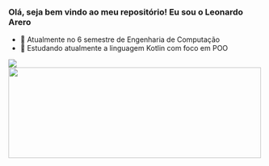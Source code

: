### Olá, seja bem vindo ao meu repositório! Eu sou o Leonardo Arero

- 🔭 Atualmente no 6 semestre de Engenharia de Computação
- 🌱 Estudando atualmente a linguagem Kotlin com foco em POO

<div>
  <a href"https://www.linkedin.com/in/leonardo-arero-83a2441a2/">
  <img heigth=180 src="https://github-readme-stats.vercel.app/api?username=arerobarbudovisk20&theme=gotham&show_icons=true">
</div>

<div>
<img height=180 width=500 src="https://github-readme-stats.vercel.app/api/top-langs/?username=arerobarbudovisk20&layout=compact">
</div>
